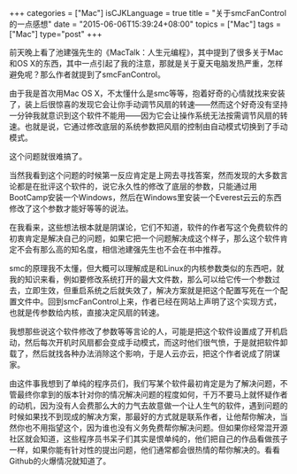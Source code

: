 +++
categories = ["Mac"]
isCJKLanguage = true
title  = "关于smcFanControl的一点感想"
date = "2015-06-06T15:39:24+08:00"
topics = ["Mac"]
tags = ["Mac"]
type="post"
+++

前天晚上看了池建强先生的《MacTalk：人生元编程》，其中提到了很多关于Mac和OS X的东西，其中一点引起了我的注意，那就是关于夏天电脑发热严重，怎样避免呢？那么作者就提到了smcFanControl。

由于我是首次用Mac OS X，不太懂什么是smc等等，抱着好奇的心情就找来安装了，装上后很惊喜的发现它会让你手动调节风扇的转速——然而这个好奇没有坚持一分钟我就意识到这个软件不能用——因为它会让操作系统无法按需调节风扇的转速。也就是说，它通过修改底层的系统参数把风扇的控制由自动模式切换到了手动模式。

这个问题就很难搞了。

当然我看到这个问题的时候第一反应肯定是上网去寻找答案，然而发现的大多数言论都是在批评这个软件的，说它永久性的修改了底层的参数，只能通过用BootCamp安装一个Windows，然后在Windows里安装一个Everest云云的东西修改了这个参数才能好等等的说法。

在我看来，这些想法根本就是阴谋论，它们不知道，软件的作者写这个免费软件的初衷肯定是解决自己的问题，如果它把一个问题解决成这个样子，那么这个软件肯定不会有那么高的知名度，相信池建强先生也不会在书中推荐。

smc的原理我不太懂，但大概可以理解成是和Linux的内核参数类似的东西吧，就我的知识来看，例如要修改系统打开的最大文件数，那么可以给它传一个参数过去，立即生效，但重启系统之后就失效了，解决方案就是把这个配置写死在一个配置文件中。回到smcFanControl上来，作者已经在网站上声明了这个实现方式，也就是传参数给内核，直接决定风扇的转速。

我想那些说这个软件修改了参数等等言论的人，可能是把这个软件设置成了开机启动，然后每次开机时风扇都会变成手动模式，而这时他们很气愤，于是就把软件卸载了，然后就找各种办法消除这个影响，于是人云亦云，把这个作者说成了阴谋家。

由这件事我想到了单纯的程序员们，我们写某个软件最初肯定是为了解决问题，不管最终你拿到的版本针对你的情况解决问题的程度如何，千万不要马上就怀疑作者的动机，因为没有人会费那么大的力气去故意做一个让人生气的软件，遇到问题的时候如果找不到现成的解决方案，那最好的方式就是联系作者，让他帮你解决，当然你也不用指望这个，因为谁也没有义务免费帮你解决问题。但如果你经常混开源社区就会知道，这些程序员书呆子们其实是恨单纯的，他们把自己的作品看做孩子一样，如果你能有针对性的提出问题，他们通常都会很热情的帮你解决的。看看Github的火爆情况就知道了。
